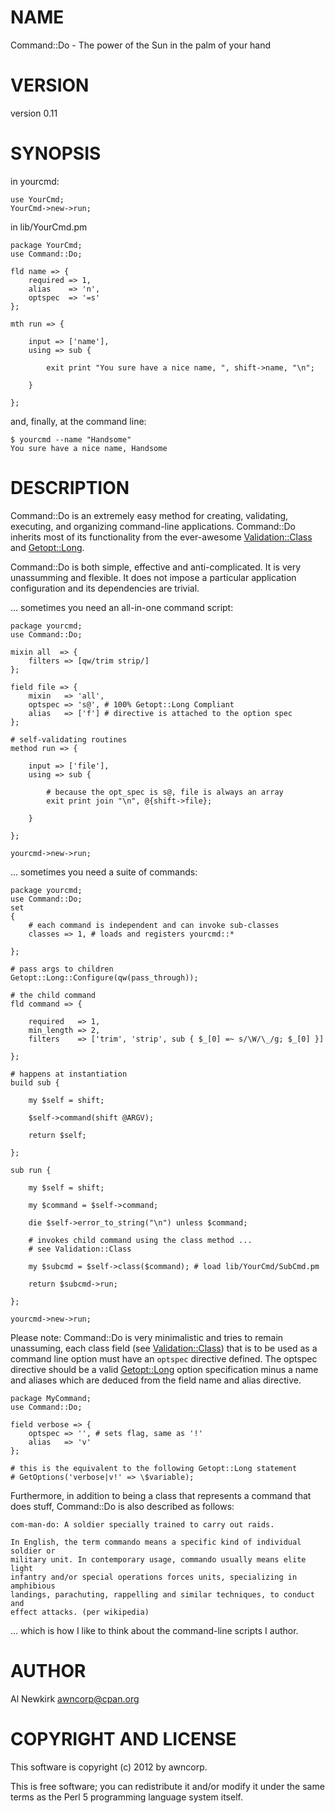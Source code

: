 # NAME

Command::Do - The power of the Sun in the palm of your hand

# VERSION

version 0.11

# SYNOPSIS

in yourcmd:

    use YourCmd;
    YourCmd->new->run;

in lib/YourCmd.pm

    package YourCmd;
    use Command::Do;

    fld name => {
        required => 1,
        alias    => 'n',
        optspec  => '=s'
    };

    mth run => {

        input => ['name'],
        using => sub {

            exit print "You sure have a nice name, ", shift->name, "\n";

        }

    };

and, finally, at the command line:

    $ yourcmd --name "Handsome"
    You sure have a nice name, Handsome

# DESCRIPTION

Command::Do is an extremely easy method for creating, validating, executing, and
organizing command-line applications. Command::Do inherits most of its
functionality from the ever-awesome [Validation::Class](http://search.cpan.org/perldoc?Validation::Class) and [Getopt::Long](http://search.cpan.org/perldoc?Getopt::Long).

Command::Do is both simple, effective and anti-complicated. It is very
unassumming and flexible. It does not impose a particular application
configuration and its dependencies are trivial.

... sometimes you need an all-in-one command script:

    package yourcmd;
    use Command::Do;

    mixin all  => {
        filters => [qw/trim strip/]
    };

    field file => {
        mixin   => 'all',
        optspec => 's@', # 100% Getopt::Long Compliant
        alias   => ['f'] # directive is attached to the option spec
    };

    # self-validating routines
    method run => {

        input => ['file'],
        using => sub {

            # because the opt_spec is s@, file is always an array
            exit print join "\n", @{shift->file};

        }

    };

    yourcmd->new->run;

... sometimes you need a suite of commands:

    package yourcmd;
    use Command::Do;
    set
    {
        # each command is independent and can invoke sub-classes
        classes => 1, # loads and registers yourcmd::*

    };

    # pass args to children
    Getopt::Long::Configure(qw(pass_through));

    # the child command
    fld command => {

        required   => 1,
        min_length => 2,
        filters    => ['trim', 'strip', sub { $_[0] =~ s/\W/\_/g; $_[0] }]

    };

    # happens at instantiation
    build sub {

        my $self = shift;

        $self->command(shift @ARGV);

        return $self;

    };

    sub run {

        my $self = shift;

        my $command = $self->command;

        die $self->error_to_string("\n") unless $command;

        # invokes child command using the class method ...
        # see Validation::Class

        my $subcmd = $self->class($command); # load lib/YourCmd/SubCmd.pm

        return $subcmd->run;

    };

    yourcmd->new->run;

Please note: Command::Do is very minimalistic and tries to remain unassuming,
each class field (see [Validation::Class](http://search.cpan.org/perldoc?Validation::Class)) that is to be used as a command line
option must have an `optspec` directive defined. The optspec directive should
be a valid [Getopt::Long](http://search.cpan.org/perldoc?Getopt::Long) option specification minus a name and aliases which
are deduced from the field name and alias directive.

    package MyCommand;
    use Command::Do;

    field verbose => {
        optspec => '', # sets flag, same as '!'
        alias   => 'v'
    };

    # this is the equivalent to the following Getopt::Long statement
    # GetOptions('verbose|v!' => \$variable);

Furthermore, in addition to being a class that represents a command that does
stuff, Command::Do is also described as follows:

    com-man-do: A soldier specially trained to carry out raids.

    In English, the term commando means a specific kind of individual soldier or
    military unit. In contemporary usage, commando usually means elite light
    infantry and/or special operations forces units, specializing in amphibious
    landings, parachuting, rappelling and similar techniques, to conduct and
    effect attacks. (per wikipedia)

... which is how I like to think about the command-line scripts I author.

# AUTHOR

Al Newkirk <awncorp@cpan.org>

# COPYRIGHT AND LICENSE

This software is copyright (c) 2012 by awncorp.

This is free software; you can redistribute it and/or modify it under
the same terms as the Perl 5 programming language system itself.
